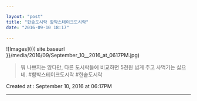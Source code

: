 ```yaml
---

layout: "post"  
title: "한솥도시락 함박스테이크도시락"  
date: "2016-09-10 18:17"

---
```


![Images]({{ site.baseurl }}/media/2016/09/September_10__2016_at_0617PM.jpg)

> 뭐 나쁘지는 않다만, 다른 도시락들에 비교하면 5천원 넘게 주고 사먹기는 싫으네. #함박스테이크도시락 #한솥도시락

Created at : September 10, 2016 at 06:17PM

---
